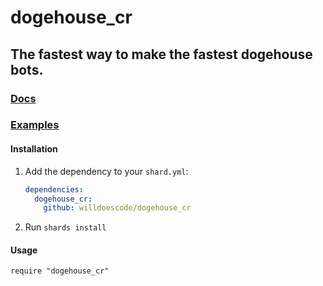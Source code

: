 # dogehouse_cr

## The fastest way to make the fastest dogehouse bots.

### [Docs](http://docs.will.tools/docs/)
### [Examples](examples/)

#### Installation

1. Add the dependency to your `shard.yml`:

   ```yaml
   dependencies:
     dogehouse_cr:
       github: willdoescode/dogehouse_cr
   ```

2. Run `shards install`

#### Usage

```crystal
require "dogehouse_cr"
```
